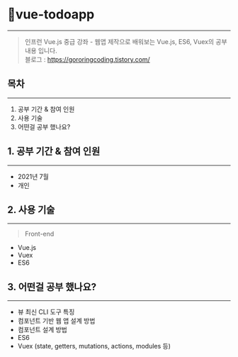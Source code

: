 # 📌vue-todoapp

---

> 인프런 Vue.js 중급 강좌 - 웹앱 제작으로 배워보는 Vue.js, ES6, Vuex의 공부 내용 입니다.  
> 블로그 : <https://gororingcoding.tistory.com/>

## 목차

---

1. 공부 기간 & 참여 인원
2. 사용 기술
3. 어떤걸 공부 했나요?

## 1. 공부 기간 & 참여 인원

---

- 2021년 7월
- 개인

## 2. 사용 기술

---

> Front-end

- Vue.js
- Vuex
- ES6

## 3. 어떤걸 공부 했나요?

---

- 뷰 최신 CLI 도구 특징
- 컴포넌트 기반 웹 앱 설계 방법
- 컴포넌트 설계 방법
- ES6
- Vuex (state, getters, mutations, actions, modules 등)
